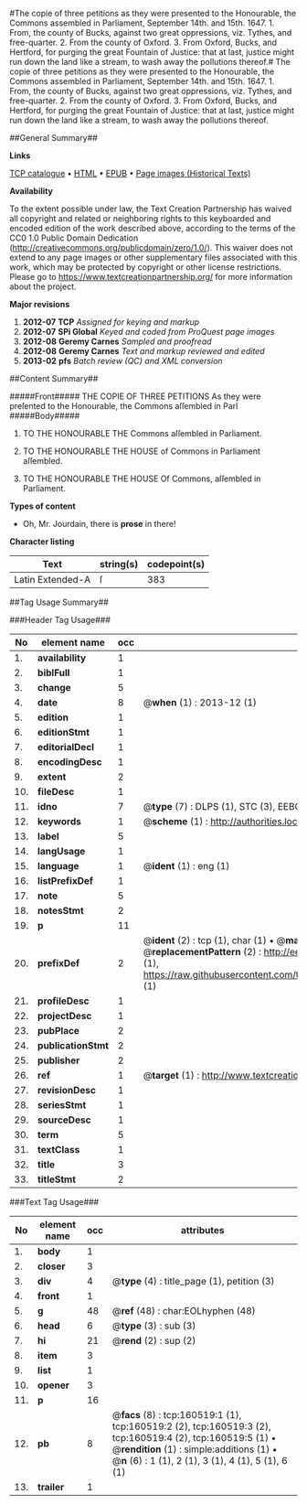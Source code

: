 #The copie of three petitions as they were presented to the Honourable, the Commons assembled in Parliament, September 14th. and 15th. 1647. 1. From, the county of Bucks, against two great oppressions, viz. Tythes, and free-quarter. 2. From the county of Oxford. 3. From Oxford, Bucks, and Hertford, for purging the great Fountain of Justice: that at last, justice might run down the land like a stream, to wash away the pollutions thereof.#
The copie of three petitions as they were presented to the Honourable, the Commons assembled in Parliament, September 14th. and 15th. 1647. 1. From, the county of Bucks, against two great oppressions, viz. Tythes, and free-quarter. 2. From the county of Oxford. 3. From Oxford, Bucks, and Hertford, for purging the great Fountain of Justice: that at last, justice might run down the land like a stream, to wash away the pollutions thereof.

##General Summary##

**Links**

[TCP catalogue](http://www.ota.ox.ac.uk/tcp/)  • 
[HTML](http://tei.it.ox.ac.uk/tcp/Texts-HTML/free/A80/A80538.html)  • 
[EPUB](http://tei.it.ox.ac.uk/tcp/Texts-EPUB/free/A80/A80538.epub) • 
[Page images (Historical Texts)](https://historicaltexts.jisc.ac.uk/eebo-99864118e)

**Availability**

To the extent possible under law, the Text Creation Partnership has waived all copyright and related or neighboring rights to this keyboarded and encoded edition of the work described above, according to the terms of the CC0 1.0 Public Domain Dedication (http://creativecommons.org/publicdomain/zero/1.0/). This waiver does not extend to any page images or other supplementary files associated with this work, which may be protected by copyright or other license restrictions. Please go to https://www.textcreationpartnership.org/ for more information about the project.

**Major revisions**

1. __2012-07__ __TCP__ *Assigned for keying and markup*
1. __2012-07__ __SPi Global__ *Keyed and coded from ProQuest page images*
1. __2012-08__ __Geremy Carnes__ *Sampled and proofread*
1. __2012-08__ __Geremy Carnes__ *Text and markup reviewed and edited*
1. __2013-02__ __pfs__ *Batch review (QC) and XML conversion*

##Content Summary##

#####Front#####
THE COPIE OF THREE PETITIONS As they were preſented to the Honourable, the Commons aſſembled in Parl
#####Body#####

1. TO THE HONOURABLE THE Commons aſſembled in Parliament.

1. TO THE HONOURABLE THE HOUSE of Commons in Parliament aſſembled.

1. TO THE HONOURABLE THE HOUSE Of Commons, aſſembled in Parliament.

**Types of content**

  * Oh, Mr. Jourdain, there is **prose** in there!

**Character listing**


|Text|string(s)|codepoint(s)|
|---|---|---|
|Latin Extended-A|ſ|383|

##Tag Usage Summary##

###Header Tag Usage###

|No|element name|occ|attributes|
|---|---|---|---|
|1.|__availability__|1||
|2.|__biblFull__|1||
|3.|__change__|5||
|4.|__date__|8| @__when__ (1) : 2013-12 (1)|
|5.|__edition__|1||
|6.|__editionStmt__|1||
|7.|__editorialDecl__|1||
|8.|__encodingDesc__|1||
|9.|__extent__|2||
|10.|__fileDesc__|1||
|11.|__idno__|7| @__type__ (7) : DLPS (1), STC (3), EEBO-CITATION (1), PROQUEST (1), VID (1)|
|12.|__keywords__|1| @__scheme__ (1) : http://authorities.loc.gov/ (1)|
|13.|__label__|5||
|14.|__langUsage__|1||
|15.|__language__|1| @__ident__ (1) : eng (1)|
|16.|__listPrefixDef__|1||
|17.|__note__|5||
|18.|__notesStmt__|2||
|19.|__p__|11||
|20.|__prefixDef__|2| @__ident__ (2) : tcp (1), char (1)  •  @__matchPattern__ (2) : ([0-9\-]+):([0-9IVX]+) (1), (.+) (1)  •  @__replacementPattern__ (2) : http://eebo.chadwyck.com/downloadtiff?vid=$1&page=$2 (1), https://raw.githubusercontent.com/textcreationpartnership/Texts/master/tcpchars.xml#$1 (1)|
|21.|__profileDesc__|1||
|22.|__projectDesc__|1||
|23.|__pubPlace__|2||
|24.|__publicationStmt__|2||
|25.|__publisher__|2||
|26.|__ref__|1| @__target__ (1) : http://www.textcreationpartnership.org/docs/. (1)|
|27.|__revisionDesc__|1||
|28.|__seriesStmt__|1||
|29.|__sourceDesc__|1||
|30.|__term__|5||
|31.|__textClass__|1||
|32.|__title__|3||
|33.|__titleStmt__|2||


###Text Tag Usage###

|No|element name|occ|attributes|
|---|---|---|---|
|1.|__body__|1||
|2.|__closer__|3||
|3.|__div__|4| @__type__ (4) : title_page (1), petition (3)|
|4.|__front__|1||
|5.|__g__|48| @__ref__ (48) : char:EOLhyphen (48)|
|6.|__head__|6| @__type__ (3) : sub (3)|
|7.|__hi__|21| @__rend__ (2) : sup (2)|
|8.|__item__|3||
|9.|__list__|1||
|10.|__opener__|3||
|11.|__p__|16||
|12.|__pb__|8| @__facs__ (8) : tcp:160519:1 (1), tcp:160519:2 (2), tcp:160519:3 (2), tcp:160519:4 (2), tcp:160519:5 (1)  •  @__rendition__ (1) : simple:additions (1)  •  @__n__ (6) : 1 (1), 2 (1), 3 (1), 4 (1), 5 (1), 6 (1)|
|13.|__trailer__|1||
